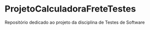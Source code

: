 # ProjetoCalculadoraFreteTestes
Repositório dedicado ao projeto da disciplina de Testes de Software
